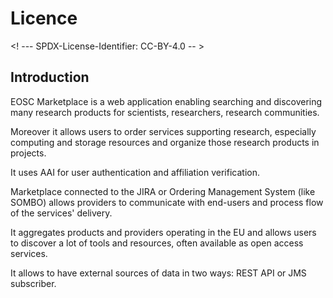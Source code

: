 # Licence

<! --- SPDX-License-Identifier: CC-BY-4.0  -- >

## Introduction

EOSC Marketplace is a web application enabling searching and discovering many research products for scientists, researchers, research communities.

Moreover it allows users to order services supporting research, especially computing and storage resources and organize those research products in projects.

It uses AAI for user authentication and affiliation verification.

Marketplace connected to the JIRA or Ordering Management System (like SOMBO) allows providers to communicate with end-users and process flow of the services' delivery.

It aggregates products and providers operating in the EU and allows users to discover a lot of tools and resources, often available as open access services.

It allows to have external sources of data in two ways: REST API or JMS subscriber.
